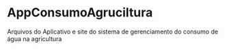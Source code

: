 # AppConsumoAgruciltura
Arquivos do Aplicativo e site do sistema de gerenciamento do consumo de água na agricultura
